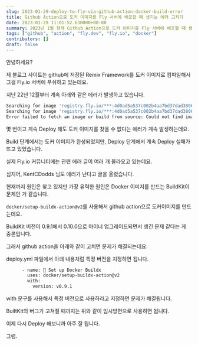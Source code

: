 ```yaml
---
slug: 2023-01-29-deploy-to-fly-via-github-action-docker-build-error
title: Github Action으로 도커 이미지를 Fly 서버에 배포할 때 생기는 에러 고치기
date: 2023-01-29 11:01:52.630000+00:00
summary: 2023년 1월 현재 Github Action으로 도커 이미지를 Fly 서버에 배포할 때 생기는 에러 고치기
tags: ["github", "action", "fly.dev", "fly.io", "docker"]
contributors: []
draft: false
---
```


안녕하세요?

제 블로그 사이트는 github에 저장된 Remix Framework를 도커 이미지로 컴파일해서 그걸 Fly.io 서버에 푸쉬하고 있는데요.

지난 22년 12월부터 계속 아래와 같은 에러가 발생하고 있습니다.

```bash
Searching for image 'registry.fly.io/***:4d0ad5a537c002b4aa7bd37dad3806f66acf2f82' locally...
Searching for image 'registry.fly.io/***:4d0ad5a537c002b4aa7bd37dad3806f66acf2f82' remotely...
Error failed to fetch an image or build from source: Could not find image "registry.fly.io/***:4d0ad5a537c002b4aa7bd37dad3806f66acf2f82"
```

몇 번이고 계속 Deploy 해도 도커 이미지를 찾을 수 없다는 에러가 계속 발생하는데요.

Build 단계에서는 도커 이미지가 완성되었지만, Deploy 단계에서 계속 Deploy 실패가 뜨고 있었습니다.

실제 Fly.io 커뮤니티에는 관련 에러 글이 여러 개 올라오고 있는데요.

심지어, KentCDodds 님도 에러가 난다고 글을 올렸습니다.

현재까지 원인은 찾고 있지만 가장 유력한 원인은 Docker 이미지를 만드는 BuildKit이 문제인 거 같습니다.

`docker/setup-buildx-action@v2`를 사용해서 github action으로 도커이미지를 만드는데요.

BuildKit 버전이 0.9.1에서 0.10.0으로 마이너 업그레이드되면서 생긴 문제 같다는 게 중론입니다.

그래서 github action을 아래와 같이 고치면 문제가 해결되는데요.

deploy.yml 파일에서 아래 내용처럼 특정 버전을 지정하면 됩니다.
```bash
      - name: 🐳 Set up Docker Buildx
        uses: docker/setup-buildx-action@v2
        with:
          version: v0.9.1
```

with 문구를 사용해서 특정 버전으로 사용하라고 지정하면 문제가 해결됩니다.

BuiltKit의 버그가 고쳐질 때까지는 위와 같이 임시방편으로 사용하면 됩니다.

이제 다시 Deploy 해보니까 아주 잘 됩니다.

그럼.

